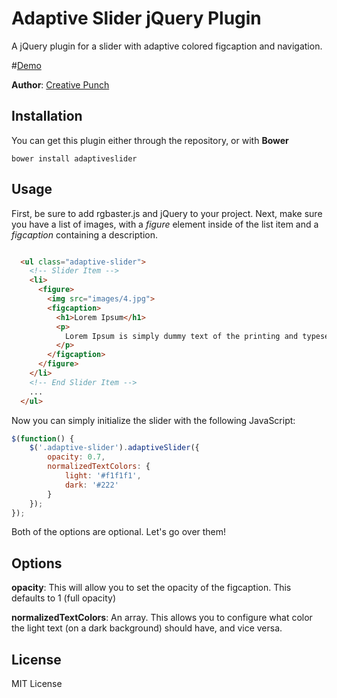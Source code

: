 Adaptive Slider jQuery Plugin
======================

A jQuery plugin for a slider with adaptive colored figcaption and navigation.

#<a href="http://demos.creative-punch.net/adaptiveslider/">Demo</a>

**Author**: <a target="_blank" href="http://creative-punch.net">Creative Punch</a>

Installation
------------
You can get this plugin either through the repository, or with **Bower**

```
bower install adaptiveslider
```

Usage
-------
First, be sure to add rgbaster.js and jQuery to your project.
Next, make sure you have a list of images, with a *figure* element inside of the list item and a *figcaption* containing a description.

```html

  <ul class="adaptive-slider">    
    <!-- Slider Item -->
    <li>
      <figure>
        <img src="images/4.jpg">
        <figcaption>
          <h1>Lorem Ipsum</h1>
          <p>
            Lorem Ipsum is simply dummy text of the printing and typesetting industry. Lorem Ipsum has been the industry's standard dummy text ever since the 1500s, when an unknown printer took a galley of type and scrambled it to make a type specimen book. It has survived not only five centuries, but also the leap into electronic typesetting, remaining essentially unchanged. It was popularised in the 1960s with the release of Letraset sheets containing Lorem Ipsum passages, and more recently with desktop publishing software like Aldus PageMaker including versions of Lorem Ipsum.
          </p>
        </figcaption>
      </figure>
    </li>
    <!-- End Slider Item -->
    ...
  </ul>
```

Now you can simply initialize the slider with the following JavaScript:

```javascript
$(function() {
	$('.adaptive-slider').adaptiveSlider({
		opacity: 0.7,
		normalizedTextColors: {
			light: '#f1f1f1',
			dark: '#222'
		}
	});
});
```

Both of the options are optional. Let's go over them!

Options
--------
**opacity**: This will allow you to set the opacity of the figcaption. This defaults to 1 (full opacity)

**normalizedTextColors**: An array. This allows you to configure what color the light text (on a dark background) should have, and vice versa.

License
--------
MIT License
